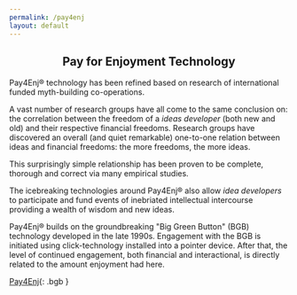 ```yaml
---
permalink: /pay4enj
layout: default
---
```



## Pay for Enjoyment Technology

Pay4Enj&reg; technology has been refined based on research of international funded myth-building co-operations.

A vast number of research groups have all come to the same conclusion on: the correlation between the freedom of a *ideas developer* (both new and old) and their respective financial freedoms. Research groups have discovered an overall (and quiet remarkable) one-to-one relation between ideas and financial freedoms: the more freedoms, the more ideas.

This surprisingly simple relationship has been proven to be complete, thorough and correct via many empirical studies.

The icebreaking technologies around Pay4Enj&reg; also allow *idea developers* to participate and fund events of  inebriated intellectual intercourse providing a wealth of wisdom and new ideas.

Pay4Enj&reg; builds on the  groundbreaking "Big Green Button" (BGB) technology developed in the late 1990s. Engagement with the BGB is initiated using click-technology installed into a pointer device. After that, the level of continued engagement, both financial and interactional, is directly related to the amount enjoyment had here.


<style>
a.bgb {
   color: #eee;
   text-align: center;
   border: 2px solid green;
   background-color: #4cee35;
   padding: 20px;
   width: 90%;
   margin-top: 30px;
   display: inline-block;
   border-radius: 8px;
   transition-duration: 0.4s;
}

a.bgb:hover {
  background-color: #4CAF50; /* Green */
}

h2 {
    text-align: center;
}

</style>

[Pay4Enj](https://www.paypal.com/donate/?hosted_button_id=SXBPWPT59LHFS){: .bgb }
